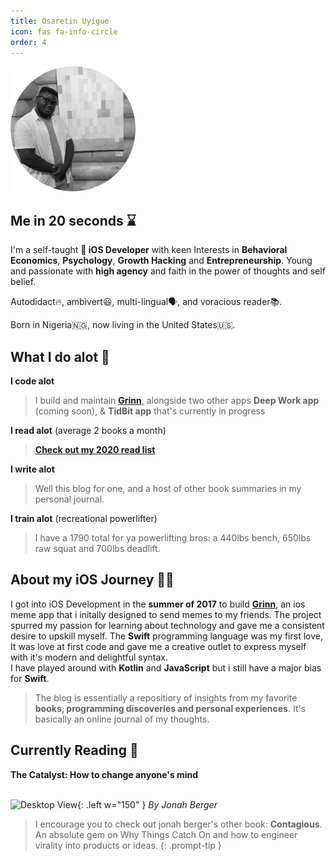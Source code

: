 ```yaml
---
title: Osaretin Uyigue
icon: fas fa-info-circle
order: 4
---
```


<!-- > Add Markdown syntax content to file `_tabs/about.md`{: .filepath } and it will show up on this page.
{: .prompt-tip } -->

<img src="/assets/img/avatar.png" width="200" height="200">


## Me in 20 seconds ⌛️

I'm a self-taught ** iOS Developer** with keen Interests in **Behavioral Economics**, **Psychology**, **Growth Hacking** and **Entrepreneurship**. Young and passionate with **high agency** and faith in the power of thoughts and self belief.

Autodidact🔥, ambivert😃, multi-lingual🗣️, and voracious reader📚.

Born in Nigeria🇳🇬, now living in the United States🇺🇸.


## What I do alot 🔁

**I code alot** 
> I build and maintain [**Grinn**](http://itunes.apple.com/us/app/grinn/id1430380304/?ls=1&mt=8), alongside two other apps **Deep Work app** (coming soon), & **TidBit app** that's currently in progress

**I read alot** (average 2 books a month)
> [**Check out my 2020 read list**](https://samisays11.github.io/posts/My-2021-Readlist)


**I write alot**
> Well this blog for one, and a host of other book summaries in my personal journal.

**I train alot** (recreational powerlifter)
> I have a 1790 total for ya powerlifting bros: a 440lbs bench, 650lbs raw squat and 700lbs deadlift.


## About my iOS Journey 👨‍💻

 I got into iOS Development in the **summer of 2017** to build [**Grinn**](http://itunes.apple.com/us/app/grinn/id1430380304/?ls=1&mt=8), an ios meme app that i initally designed to send memes to my friends. The project spurred my passion for learning about technology and gave me a consistent desire to upskill myself. The **Swift** programming language was my first love, It was love at first code and gave me a creative outlet to express myself with it's modern and delightful syntax.  
 I have played around with **Kotlin** and **JavaScript** but i still have a major bias for **Swift**.

> The blog is essentially a repositiory of insights from my favorite **books, programming discoveries and personal experiences**. It's basically an online journal of my thoughts.
<!-- {: .prompt-tip } -->

## Currently Reading 📖

**The Catalyst: How to change anyone's mind**
 <br/><br/>

![Desktop View](https://executiveeducation.wharton.upenn.edu/wp-content/uploads/2020/02/2003-the-catalyst-how-to-change-anyones-mind-600.jpg){: .left w="150" }
 _By Jonah Berger_


> I encourage you to check out jonah berger's other book: **Contagious**. An absolute gem on Why Things Catch On and how to engineer virality into products or ideas. 
{: .prompt-tip }


<!-- I like to think of myself as a knowledge athlete. I have mastered the art of continous learning, probably why I'm drawn to the tech industry (there's always something to learn). I'm a master of the flow state, inversion & high agency, student of logic and reasoning and when i'm not laughing i'm probably sleeping. -->
<!-- 
**I'm a Solo-tasker**: I’m into only one thing at a time, I hyper-focus on the target till completion, whether that takes hours, months, or even years. I enjoy chunking and sequentially tackling challenges (probaly why i enjoy programming in general).

**I'm overly optimistic**: I'm very optimistic about the future but pessimistic about the present. I always feel like in a long en -->




<!-- 
I think very long-term and future-focused. Even as a teenager, when friends would tease me for not having tattoos or piercings, I never got them because my first thought is, “Will I want that when I’m 80?” If not, then why do it? My present life is in service of my future self. I tend to do things for my future, not my present.
I like women. Almost all of my best friends are women. Gender stereotypes bristle me.
I’m wary of anything that feels like addiction. Whether drinking, phone/internet use, playing games, or whatever — if people tend to get an unhealthy addiction to it, I avoid it.
I care deeply about very little. I’m committed to just a few people and a few interests. Everything else, I keep away. (See “hell yeah or no”.) It’s a simple and sincere life.
I walk away — to a fault. I’m not a fighter. When something’s not to my liking — or if something gets too confrontational or antagonistic — I just leave. Since I’m happy being alone, the bar is set really high to make me engage with a person or situation that I’m not enjoying.
I’m deliberate. I don’t believe in the “I can’t help the way I am” approach to life. Only dead fish go with the flow. I change who I am to get what I want, instead of the other way around.
I hate noise. I’m always seeking silence. I don’t like crowds, cities, bars, parties, streets, etc. I damaged my hearing at a concert when I was 13, with a loud ringing ever since, so I don’t know if it’s due to that or not, but in a crowd I can’t pick out one voice from another. So meeting people in noisy places is pointless, since I can’t understand what anyone is saying. It’s another reason I prefer quiet one-on-one conversations. I even go to the gym late at night, after they close, so I can work out in silence.
I hate to waste a single hour. I feel the precious value of time, most of the time. I imagine my time as worth $1000 an hour, and ask myself what’s worth $1000. Watching a TV show? Absolutely not. (“Game of Thrones” was 70 hours, so would have cost $70,000 to watch.) Social media? Absolutely not. Focused learning or creating? Yep! Being with my kid? Always. -->



<!-- ## A little More

Master of the flow state, inversion & high agency.

Student of logic and reasoning.

When i'm not laughing i'm probably sleeping. -->



<!-- ## Oh, Hello There 👋 
## Welcome to my Blog


 **I am Osas**, \
 an  iOS Developer with a keen Interest on **Behavioral Economics, All things-Psychology and Growth Hacking.** \
 I got into programming in the summer of 2017 to build [**Grinn**](http://itunes.apple.com/us/app/grinn/id1430380304/?ls=1&mt=8) an ios app that i wanted to design to make me and my buddy laugh at silly memes. The project spured my passion for learning about technology and drove me down a path of consistent desire to upskill myself so i could keep building virtually appealing softwares. \
 I find great joy in creating delightful user expriences through native ios apps.\
 And when I'm not programming you will probably find me geeking out on a book or something related to choice architecture, growth hacking or lifting heavy weights in rags 😂 

 > This blog is a repositiory of insights from my favorite **books, personal discoveries and programming tutorials**; an attempt to document personal evolution in public.
{: .prompt-tip } -->

<!-- 
> This is a very long line that will still be quoted properly when it wraps. Oh boy let's keep writing to make sure this is long enough to actually wrap for everyone. Oh, you can *put* **Markdown** into a blockquote.  -->



<!-- > Currently learning **NodeJS** so I will be documenting that journey
{: .prompt-tip } -->